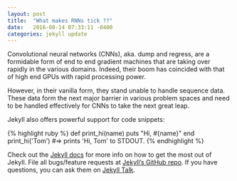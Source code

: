 ```yaml
---
layout: post
title:  "What makes RNNs tick ??"
date:   2016-08-14 07:33:11 -0400
categories: jekyll update
---
```

Convolutional neural networks (CNNs), aka. dump and regress, are a formidable form of end to end gradient machines that are taking over rapidly in the various domains. 
Indeed, their boom has coincided with that of high end GPUs with rapid processing power.
 
However, in their vanilla form, they stand unable to handle sequence data. These data form the next major barrier in various problem spaces and need to be handled effectively for CNNs to take the next great leap.



Jekyll also offers powerful support for code snippets:

{% highlight ruby %}
def print_hi(name)
  puts "Hi, #{name}"
end
print_hi('Tom')
#=> prints 'Hi, Tom' to STDOUT.
{% endhighlight %}

Check out the [Jekyll docs][jekyll-docs] for more info on how to get the most out of Jekyll. File all bugs/feature requests at [Jekyll’s GitHub repo][jekyll-gh]. If you have questions, you can ask them on [Jekyll Talk][jekyll-talk].

[jekyll-docs]: http://jekyllrb.com/docs/home
[jekyll-gh]:   https://github.com/jekyll/jekyll
[jekyll-talk]: https://talk.jekyllrb.com/
